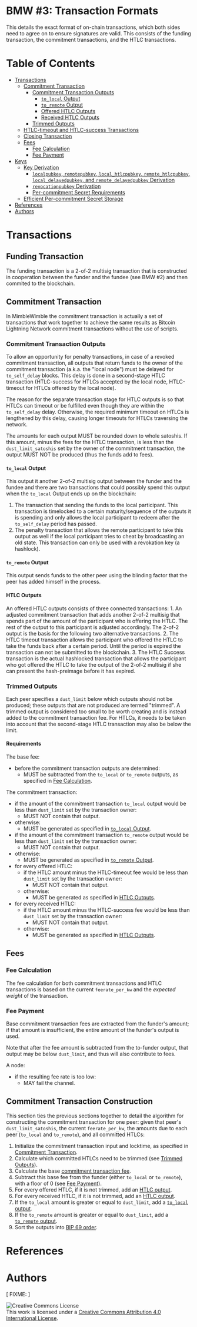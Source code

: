 # BMW #3: Transaction Formats

This details the exact format of on-chain transactions, which both sides need
to agree on to ensure signatures are valid. This consists of the funding
transaction, the commitment transactions, and the HTLC transactions.

# Table of Contents

  * [Transactions](#transactions)
    * [Commitment Transaction](#commitment-transaction)
        * [Commitment Transaction Outputs](#commitment-transaction-outputs)
          * [`to_local` Output](#to_local-output)
          * [`to_remote` Output](#to_remote-output)
          * [Offered HTLC Outputs](#offered-htlc-outputs)
          * [Received HTLC Outputs](#received-htlc-outputs)
        * [Trimmed Outputs](#trimmed-outputs)
    * [HTLC-timeout and HTLC-success Transactions](#htlc-timeout-and-htlc-success-transactions)
	* [Closing Transaction](#closing-transaction)
    * [Fees](#fees)
        * [Fee Calculation](#fee-calculation)
        * [Fee Payment](#fee-payment)
  * [Keys](#keys)
    * [Key Derivation](#key-derivation)
        * [`localpubkey`, `remotepubkey`, `local_htlcpubkey`, `remote_htlcpubkey`, `local_delayedpubkey`, and `remote_delayedpubkey` Derivation](#localpubkey-remotepubkey-local_htlcpubkey-remote_htlcpubkey-local_delayedpubkey-and-remote_delayedpubkey-derivation)
        * [`revocationpubkey` Derivation](#revocationpubkey-derivation)
        * [Per-commitment Secret Requirements](#per-commitment-secret-requirements)
    * [Efficient Per-commitment Secret Storage](#efficient-per-commitment-secret-storage)
  * [References](#references)
  * [Authors](#authors)

# Transactions

## Funding Transaction

The funding transaction is a 2-of-2 multisig transaction that is constructed in
cooperation between the funder and the fundee (see BMW #2) and then commited
to the blockchain.

## Commitment Transaction

In MimbleWimble the commitment transaction is actually a set of transactions
that work together to achieve the same results as Bitcoin Lightning Network
commitment transactions without the use of scripts.

### Commitment Transaction Outputs

To allow an opportunity for penalty transactions, in case of a revoked
commitment transaction, all outputs that return funds to the owner of the
commitment transaction (a.k.a. the "local node") must be delayed for
`to_self_delay` blocks. This delay is done in a second-stage HTLC transaction
(HTLC-success for HTLCs accepted by the local node, HTLC-timeout for HTLCs
offered by the local node).

The reason for the separate transaction stage for HTLC outputs is so that HTLCs
can timeout or be fulfilled even though they are within the `to_self_delay` delay.
Otherwise, the required minimum timeout on HTLCs is lengthened by this delay,
causing longer timeouts for HTLCs traversing the network.

The amounts for each output MUST be rounded down to whole satoshis. If this
amount, minus the fees for the HTLC transaction, is less than the
`dust_limit_satoshis` set by the owner of the commitment transaction, the output
MUST NOT be produced (thus the funds add to fees).

#### `to_local` Output

This output it another 2-of-2 multisig output between the funder and the
fundee and there are two transactions that could possibly spend this output
when the `to_local` Output ends up on the blockchain:

1. The transaction that sending the funds to the local participant. This
transaction is timelocked to a certain maturity/sequence of the outputs it is
spending and only allows the local participant to redeem after the
`to_self_delay` period has passed.
2. The penalty transaction that allows the remote participant to take
this output as well if the local participant tries to cheat by broadcasting
an old state. This transaction can only be used with a revokation key
(a hashlock).

#### `to_remote` Output

This output sends funds to the other peer using the blinding factor that
the peer has added himself in the process.

#### HTLC Outputs

An offered HTLC outputs consists of three connected transactions: 1.
An adjusted commitment transaction that adds another 2-of-2 multisig
that spends part of the amount of the participant who is offering
the HTLC. The rest of the output to this participant is adjusted
accordingly. The 2-of-2 output is the basis for the following two
alternative transactions. 2. The HTLC timeout transaction allows the
participant who offered the HTLC to take the funds back after a
certain period. Until the period is expired the transaction can
not be submitted to the blockchain. 3. The HTLC Success transaction
is the actual hashlocked transaction that allows the participant
who got offered the HTLC to take the output of the 2-of-2 multisig
if she can present the hash-preimage before it has expired.

### Trimmed Outputs

Each peer specifies a `dust_limit` below which outputs should
not be produced; these outputs that are not produced are termed "trimmed". A
trimmed output is considered too small to be worth creating and is instead added
to the commitment transaction fee. For HTLCs, it needs to be taken into
account that the second-stage HTLC transaction may also be below the
limit.

#### Requirements

The base fee:
  - before the commitment transaction outputs are determined:
    - MUST be subtracted from the `to_local` or `to_remote`
    outputs, as specified in [Fee Calculation](#fee-calculation).

The commitment transaction:
  - if the amount of the commitment transaction `to_local` output would be
less than `dust_limit` set by the transaction owner:
    - MUST NOT contain that output.
  - otherwise:
    - MUST be generated as specified in [`to_local` Output](#to_local-output).
  - if the amount of the commitment transaction `to_remote` output would be
less than `dust_limit` set by the transaction owner:
    - MUST NOT contain that output.
  - otherwise:
    - MUST be generated as specified in [`to_remote` Output](#to_remote-output).
  - for every offered HTLC:
    - if the HTLC amount minus the HTLC-timeout fee would be less than
    `dust_limit` set by the transaction owner:
      - MUST NOT contain that output.
    - otherwise:
      - MUST be generated as specified in
      [HTLC Outputs](#htlc-outputs).
  - for every received HTLC:
    - if the HTLC amount minus the HTLC-success fee would be less than
    `dust_limit` set by the transaction owner:
      - MUST NOT contain that output.
    - otherwise:
      - MUST be generated as specified in
      [HTLC Outputs](#htlc-outputs).


## Fees

### Fee Calculation

The fee calculation for both commitment transactions and HTLC
transactions is based on the current `feerate_per_kw` and the
*expected weight* of the transaction.

### Fee Payment

Base commitment transaction fees are extracted from the funder's amount;
if that amount is insufficient, the entire amount of the funder's output is used.

Note that after the fee amount is subtracted from the to-funder output,
that output may be below `dust_limit`, and thus will also
contribute to fees.

A node:
  - if the resulting fee rate is too low:
    - MAY fail the channel.

## Commitment Transaction Construction

This section ties the previous sections together to detail the
algorithm for constructing the commitment transaction for one peer:
given that peer's `dust_limit_satoshis`, the current `feerate_per_kw`,
the amounts due to each peer (`to_local` and `to_remote`), and all
committed HTLCs:

1. Initialize the commitment transaction input and locktime, as specified
   in [Commitment Transaction](#commitment-transaction).
1. Calculate which committed HTLCs need to be trimmed (see [Trimmed Outputs](#trimmed-outputs)).
2. Calculate the base [commitment transaction fee](#fee-calculation).
3. Subtract this base fee from the funder (either `to_local` or `to_remote`),
   with a floor of 0 (see [Fee Payment](#fee-payment)).
3. For every offered HTLC, if it is not trimmed, add an
   [HTLC output](#offered-htlc-outputs).
4. For every received HTLC, if it is not trimmed, add an
   [HTLC output](#received-htlc-outputs).
5. If the `to_local` amount is greater or equal to `dust_limit`,
   add a [`to_local` output](#to_local-output).
6. If the `to_remote` amount is greater or equal to `dust_limit`,
   add a [`to_remote` output](#to_remote-output).
7. Sort the outputs into [BIP 69 order](#transaction-input-and-output-ordering).

# References

# Authors

[ FIXME: ]

![Creative Commons License](https://i.creativecommons.org/l/by/4.0/88x31.png "License CC-BY")
<br>
This work is licensed under a [Creative Commons Attribution 4.0 International License](http://creativecommons.org/licenses/by/4.0/).

